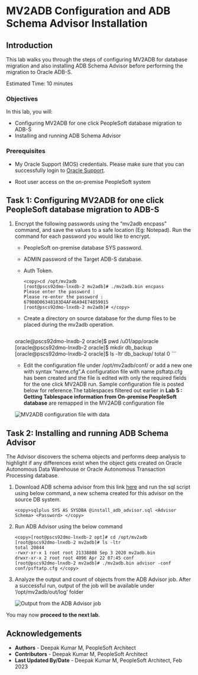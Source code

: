 #  MV2ADB Configuration and ADB Schema Advisor Installation

## Introduction
This lab walks you through the steps of configuring MV2ADB for database migration and also installing ADB Schema Advisor before performing the migration to Oracle ADB-S.

Estimated Time: 10 minutes

### Objectives

In this lab, you will:
* Configuring MV2ADB for one click PeopleSoft database migration to ADB-S
* Installing and running ADB Schema Advisor


### Prerequisites
* My Oracle Support (MOS) credentials. Please make sure that you can successfully login to [Oracle Support](https://support.oracle.com).

* Root user access on the on-premise PeopleSoft system

## Task 1: Configuring MV2ADB for one click PeopleSoft database migration to ADB-S

1. Encrypt the following passwords using the “mv2adb encpass” command, and save the values to a safe location (Eg: Notepad). Run the command for each password you would like to encrypt.

    * PeopleSoft on-premise database SYS password.

    * ADMIN password of the Target ADB-S database.

    * Auth Token.

        ```
        <copy>cd /opt/mv2adb
        [root@pscs92dmo-lnxdb-2 mv2adb]# ./mv2adb.bin encpass
        Please enter the password :
        Please re-enter the password :
        67980D06348183D4AF46A94E74859015
        [root@pscs92dmo-lnxdb-2 mv2adb]# </copy>
        ```
     * Create a directory on source database for the dump files to be placed during the mv2adb operation.

        ```
      <copy>oracle@pscs92dmo-lnxdb-2 oracle]$ pwd
      /u01/app/oracle
      [oracle@pscs92dmo-lnxdb-2 oracle]$ mkdir db_backup
      [oracle@pscs92dmo-lnxdb-2 oracle]$ ls -ltr db_backup/
      total 0 </copy>
        ```
     * Edit the configuration file under /opt/mv2adb/conf/ or add a new one with syntax “name.cfg”.A configuration file with name psftatp.cfg has been created and the file is edited with only the required fields for the one click MV2ADB run. Sample configuration file is posted  below for reference.The tablespaces filtered out earlier in **Lab 5 : Getting Tablespace information from On-premise PeopleSoft database** are remapped in the MV2ADB configuration file

     ![MV2ADB configuration file with data](./images/config_masked.png "")
     

## Task 2: Installing and running ADB Schema Advisor

The Advisor discovers the schema objects and performs deep analysis to highlight if any differences exist when the object gets created on Oracle Autonomous Data Warehouse or Oracle Autonomous Transaction Processing database.

1. Download ADB schema advisor from this link [here](https://support.oracle.com/epmos/faces/DocumentDisplay?id=2462677.1) and run the sql script using below command, a new schema created for this advisor on the source DB system.
   
     ```
     <copy>sqlplus SYS AS SYSDBA @install_adb_advisor.sql <Advisor Schema> <Password> </copy>

     ```
2. Run ADB Advisor using the below command
    
     ```
     <copy>[root@pscs92dmo-lnxdb-2 opt]# cd /opt/mv2adb
     [root@pscs92dmo-lnxdb-2 mv2adb]# ls -ltr
     total 20844
     -rwxr-xr-x 1 root root 21338808 Sep 3 2020 mv2adb.bin
     drwxr-xr-x 2 root root 4096 Apr 22 07:45 conf
     [root@pscs92dmo-lnxdb-2 mv2adb]# ./mv2adb.bin advisor -conf conf/psftatp.cfg </copy>
     ```

3. Analyze the output and count of objects from the ADB Advisor job. After a successful run, output of the job will be available under ‘/opt/mv2adb/out/log’ folder

    ![Output from the ADB Advisor job](./images/analyser_output.png "")


You may now **proceed to the next lab.**

## Acknowledgements
* **Authors** - Deepak Kumar M, PeopleSoft Architect
* **Contributors** - Deepak Kumar M, PeopleSoft Architect
* **Last Updated By/Date** - Deepak Kumar M, PeopleSoft Architect, Feb 2023